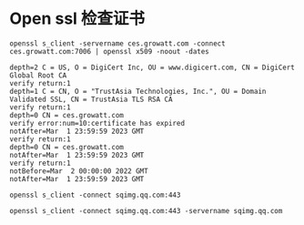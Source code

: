 # Open ssl 检查证书


`openssl s_client -servername ces.growatt.com -connect ces.growatt.com:7006 | openssl x509 -noout -dates`

```
depth=2 C = US, O = DigiCert Inc, OU = www.digicert.com, CN = DigiCert Global Root CA
verify return:1
depth=1 C = CN, O = "TrustAsia Technologies, Inc.", OU = Domain Validated SSL, CN = TrustAsia TLS RSA CA
verify return:1
depth=0 CN = ces.growatt.com
verify error:num=10:certificate has expired
notAfter=Mar  1 23:59:59 2023 GMT
verify return:1
depth=0 CN = ces.growatt.com
notAfter=Mar  1 23:59:59 2023 GMT
verify return:1
notBefore=Mar  2 00:00:00 2022 GMT
notAfter=Mar  1 23:59:59 2023 GMT
```

```
openssl s_client -connect sqimg.qq.com:443
```

```
openssl s_client -connect sqimg.qq.com:443 -servername sqimg.qq.com

```